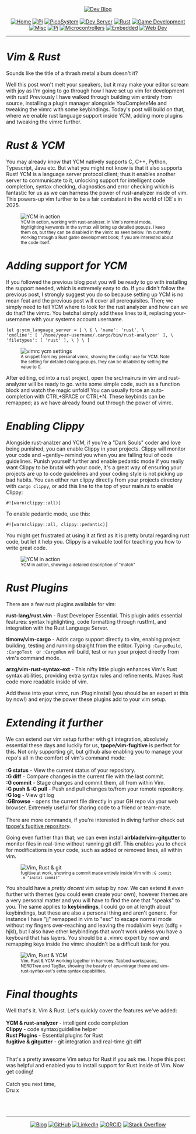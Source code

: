 <!-- Header -->
<link rel="stylesheet" href="../../assets/css/style.css"/>
<div align="center">    
  <a href="../"><img alt="Dev Blog" src="https://img.shields.io/badge/-Developer%20Blog-FE7A16?&logo=git&logoColor=white"></a><br><br></div> 

<div align="center"><a href="../"><img alt="Home" src="https://img.shields.io/badge/-Home-151515?&logo=Arduino&logoColor=C51A4A"></a> <a href="./development"><img alt="Pi" src="https://img.shields.io/badge/-Development-151515?&logo=git&logoColor=C51A4A"></a> <a href="./picosystem"><img alt="PicoSystem" src="https://img.shields.io/badge/-PicoSystem-151515?&logo=raspberrypi&logoColor=C51A4A"></a> <a href="./devserver"><img alt="Dev Server" src="https://img.shields.io/badge/-Dev%20Server-151515?&logo=Ubuntu&logoColor=C51A4A"></a> <a href="./"><img alt="Rust" src="https://img.shields.io/badge/-Rust-151515?&logo=rust&logoColor=C51A4A"></a> <a href="./gamedev"><img alt="Game Development" src="https://img.shields.io/badge/-Game%20Development-151515?&logo=steam&logoColor=C51A4A"></a> <a href="./misc"><img alt="Misc" src="https://img.shields.io/badge/-Misc-151515?&logo=Ubuntu&logoColor=C51A4A"></a> <a href="./raspberrypi"><img alt="Pi" src="https://img.shields.io/badge/-Raspberry%20Pi-151515?&logo=Raspberry-Pi&logoColor=C51A4A"></a>
<a href="./microcontrollers"><img alt="Microcontrollers" src="https://img.shields.io/badge/-Microcontrollers-151515?&logo=Arduino&logoColor=FE7A16"></a>
<a href="./embedded"><img alt="Embedded" src="https://img.shields.io/badge/-Embedded-151515?&logo=C&logoColor=8a3f8f"></a>
<a href="./webdev"><img alt="Web Dev" src="https://img.shields.io/badge/-Web%20Development-151515?&logo=html5&logoColor=DD4814"></a></div>
<hr>
<div id="blog-post">
<!-- Main --> 




<h1 id="vim-and-rust"><em>Vim & Rust</em></h1>

<p>Sounds like the title of a thrash metal album doesn't it?</p>
<p>Well this post won't melt your speakers, but it may make your editor scream with joy as I'm going to go through how I have set up vim for development with rust! Previously I have walked through building vim entirely from source, installing a plugin manager alongside YouCompleteMe and tweaking the vimrc with some keybindings. Today's post will build on that, where we enable rust language support inside YCM, adding more plugins and tweaking the vimrc further.</p>


<h1 id="rust-and-ycm"><em>Rust & YCM</em></h1>
<p>You may already know that YCM natively supports C, C++, Python, Typescript, Java etc. But what you might not know is that it also supports Rust! YCM is a language server protocol client; thus it enables another server to communicate to it, unlocking support for intelligent code completion, syntax checking, diagnostics and error checking which is fantastic for us as we can harness the power of rust-analyzer inside of vim. This powers-up vim further to be a fair combatant in the world of IDE's in 2025.</p>

<figure>
<img src="{{ site.baseurl }}/rust/img/vim-ycm1.png" alt="YCM in action" style="max-width: 600px; height: auto;" />
<br><sup>YCM in action, working with rust-analyzer. In Vim's normal mode, highlighting keywords in the syntax will bring up detailed popups. I keep them on, but they can be disabled in the vimrc as seen below. I'm currently working through a Rust game development book; if you are interested about the code itself.</sup>
</figure>

<h1 id="adding-ycm-support"><em>Adding support for YCM</em></h1>
<p>If you followed the previous blog post you will be ready to go with installing the support needed, which is extremely easy to do. If you didn't follow the previous post, I strongly suggest you do so because setting up YCM is no mean feat and the previous post will cover all prerequisites. Then; we simply need to tell YCM where to look for the rust analyzer and how can we do that? the vimrc. You betcha! simply add these lines to it, replacing your-username with your systems account username.</p>

<code>let g:ycm_language_server = [
  \ {
  \   'name': 'rust',
  \   'cmdline': [ '/home/your-username/.cargo/bin/rust-analyzer' ],
  \   'filetypes': [ 'rust' ],
  \ }
\ ]</code>


<figure>
<img src="{{ site.baseurl }}/rust/img/vimrc-ycm.png" alt="vimrc ycm settings" style="max-width: 600px; height: auto;" />
<br><sup>A snippet from my personal vimrc, showing the config I use for YCM.  Note the setting for detailed dialog popups, they can be disabled by setting the value to 0.</sup>
</figure>

<p>After editing, cd into a rust project, open the src/main.rs in vim and rust-analyzer will be ready to go. write some simple code, such as a function block and watch the magic unfold! You can usually force an auto-completion with CTRL+SPACE or CTRL+N. These keybinds can be remapped; as we have already found out through the power of vimrc. </p>

<h1 id="enabling-clippy"><em>Enabling Clippy</em></h1>
<p>Alongside rust-analzer and YCM, if you're a "Dark Souls" coder and love being punished, you can enable Clippy in your projects. Clippy will monitor your code and ~gently~ remind you when you are falling foul of code guidelines. Punish yourself further and enable pedantic mode if you really want Clippy to be brutal with your code, it's a great way of ensuring your projects are up to code guidelines and your coding style is not picking up bad habits. You can either run clippy directly from your projects directory with <code>cargo clippy</code>, or add this line to the top of your main.rs to enable Clippy:</p>
<p><code>#![warn(clippy::all)]</code></p>
<p>To enable pedantic mode, use this:</p>
<p><code>#![warn(clippy::all, clippy::pedantic)]</code></p>
<p>You might get frustrated at using it at first as it is pretty brutal regarding rust code, but let it help you. Clippy is a valuable tool for teaching you how to write great code.</p>

<figure>
<img src="{{ site.baseurl }}/rust/img/vim-ycm3.png" alt="YCM in action" style="max-width: 600px; height: auto;" />
<br><sup>YCM in action, showing a detailed description of "match"</sup>
</figure>


<h1 id="rust-plugins"><em>Rust Plugins</em></h1>
<p>There are a few rust plugins available for vim:</p>


<p><b>rust-lang/rust.vim</b> - Rust Developer Essential. This plugin adds essential features: syntax highlighting, code formatting through rustfmt, and integration with the Rust Language Server.</p>
<p><b>timonv/vim-cargo</b> - Adds cargo support directly to vim, enabing project building, testing and running straight from the editor. Typing <code>:CargoBuild</code>, <code>:CargoTest </code> or <code>:CargoRun</code> will build, test or run your project directly from vim's command mode.</p>
<p><b>arzg/vim-rust-syntax-ext</b> - This nifty little plugin enhances Vim's Rust syntax abilities, providing extra syntax rules and refinements. Makes Rust code more readable inside of vim.</p>
<p>Add these into your vimrc, run :PluginInstall (you should be an expert at this by now!) and enjoy the power these plugins add to your vim setup.

<h1 id="extending-it-further"><em>Extending it further</em></h1>
<p>We can extend our vim setup further with git integration, absolutely essential these days and luckily for us, <b>tpope/vim-fugitive</b> is perfect for this. Not only supporting git, but github also enabling you to manage your repo's all in the comfort of vim's command mode:<br/>
 <br/>
<b>:G status</b> - View the current status of your repository.<br/>
<b>:G diff</b> - Compare changes in the current file with the last commit.<br/>
<b>:G commit</b> - Stage changes and commit them, all from within Vim.<br/>
<b>:G push & :G pull</b> - Push and pull changes to/from your remote repository.<br/>
<b>:G log</b> - View git log<br/>
<b>:GBrowse</b> - opens the current file directly in your GH repo via your web browser. Extremely useful for sharing code to a friend or team-mate.
<br/><br/>
There are more commands, if you're interested in diving further check out <a href="https://github.com/tpope/vim-fugitive">tpope's fugitive repository</a>.

Going even further than that; we can even install <b>airblade/vim-gitgutter</b> to monitor files in real-time without running git diff. This enables you to check for modifications in your code, such as added or removed lines, all within vim.</p>

<figure>
<img src="{{ site.baseurl }}/rust/img/vim-git2.png" alt="Vim, Rust & git" style="max-width: 600px; height: auto;" />
<br><sup>fugitive at work, showing a commit made entirely inside Vim with <code>:G commit -m "inital commit"</code></sup>
</figure>

<p>You should have a <em>pretty decent</em> vim setup by now. We can extend it <em>even</em> further with themes (you could even create your own), however themes are a very personal matter and you will have to find the one that "speaks" to you. The same applies to <b>keybindings</b>, I could go on at length about keybindings, but these are also a personal thing and aren't generic. For instance I have "jj" remapped in vim to "esc" to escape normal mode without my fingers over-reaching and leaving the modal/vim keys (sdfg + hjkl), but I also have other keybindings that won't work unless you have a keyboard that has layers. You should be a .vimrc expert by now and remapping keys inside the vimrc shouldn't be a difficult task for you. </p>

<figure>
<img src="{{ site.baseurl }}/rust/img/vim-ycm4.png" alt="Vim, Rust & YCM" style="max-width: 600px; height: auto;" />
<br><sup>Vim, Rust & YCM working together in harmony. Tabbed workspaces, NERDTree and TagBar, showing the beauty of ayu-mirage theme and vim-rust-syntax-ext's extra syntax capabilities.</sup>
</figure>

<h1 id="final-thoughts"><em>Final thoughts</em></h1>
<p>Well that's it. Vim & Rust. Let's quickly cover the features we've added:<br/><br/>
<b>YCM & rust-analyzer</b> - intelligent code completion<br/>
<b>Clippy</b> - code syntax/guideline helper<br/>
<b>Rust Plugins</b> - Essential plugins for Rust <br/>
<b>fugitive & gitgutter</b> - git integration and real-time git diff<br/><br/>

 That's a pretty awesome Vim setup for Rust if you ask me. I hope this post was helpful and enabled you to install support for Rust inside of Vim. Now get coding!<br/><br/>
Catch you next time, <br/> Dru x </p>


<br>
<!-- Footer -->


<br>
<div align="center"><hr>
  <a href="../"><img alt="Blog" src="https://img.shields.io/badge/-Developer%20Blog-DD4814?style=flat-square&logo=github&logoColor=black"></a> 
  <a href="https://github.com/dntstck"><img alt="GitHub" src="https://img.shields.io/badge/-@dntstck-181717?style=flat-square&logo=GitHub&logoColor=white"></a> 
  <a href="https://www.linkedin.com/in/drudelarosa"><img alt="LinkedIn" src="https://img.shields.io/badge/-LinkedIn-0077B5?style=flat-square&logo=Linkedin&logoColor=white"></a> 
  <a href="https://orcid.org/0009-0003-6755-7655"><img alt="ORCID" src="https://img.shields.io/badge/-ORCID-A6CE39?style=flat-square&logo=ORCID&logoColor=white"></a> 
  <a href="https://stackoverflow.com/users/28874348/dru-delarosa"><img alt="Stack Overflow" src="https://img.shields.io/badge/-Stack%20Overflow-FE7A16?style=flat-square&logo=Stack-Overflow&logoColor=white"></a>
</div>
